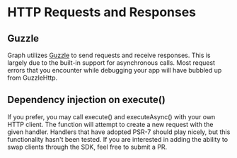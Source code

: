 # HTTP Requests and Responses

## Guzzle

Graph utilizes [Guzzle](https://github.com/guzzle/guzzle) to send requests and receive responses. This is largely due to the built-in support for asynchronous calls. Most request errors that you encounter while debugging your app will have bubbled up from GuzzleHttp.

## Dependency injection on execute()

If you prefer, you may call execute() and executeAsync() with your own HTTP client. The function will attempt to create a new request with the given handler. Handlers that have adopted PSR-7 should play nicely, but this functionality hasn't been tested. If you are interested in adding the ability to swap clients through the SDK, feel free to submit a PR.